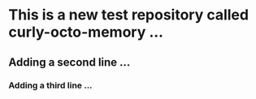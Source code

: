 # This is a new test repository called curly-octo-memory ...
## Adding a second line ...
### Adding a third line ...
